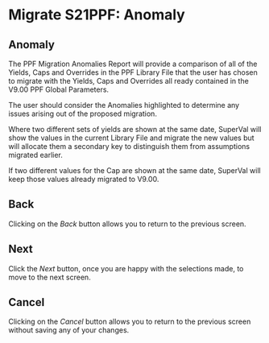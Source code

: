 # Migrate S21PPF: Anomaly



## Anomaly

The PPF Migration Anomalies Report will provide a comparison of all of
the Yields, Caps and Overrides in the PPF Library File that the user has
chosen to migrate with the Yields, Caps and Overrides all ready
contained in the V9.00 PPF Global Parameters.

The user should consider the Anomalies highlighted to determine any
issues arising out of the proposed migration.

Where two different sets of yields are shown at the same date, SuperVal
will show the values in the current Library File and migrate the new
values but will allocate them a secondary key to distinguish them from
assumptions migrated earlier.

If two different values for the Cap are shown at the same date, SuperVal
will keep those values already migrated to V9.00.

## Back

Clicking on the _Back_ button allows you to return to the previous screen.

## Next

Click the _Next_ button, once you are happy with the selections made, to
move to the next screen.

## Cancel

Clicking on the _Cancel_ button allows you to return to the previous
screen without saving any of your changes.